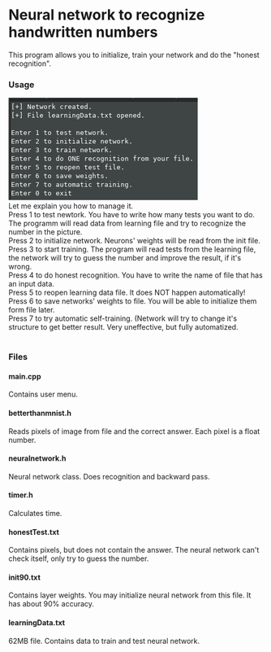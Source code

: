 # Neural network to recognize handwritten numbers
This program allows you to initialize, train your network and do the "honest recognition".
<br>
### Usage
![menu](menu.png)
<br>
Let me explain you how to manage it.<br>
Press 1 to test newtork. You have to write how many tests you want to do. The programm will read data from learning file and try to recognize the number in the picture.<br>
Press 2 to initialize network. Neurons' weights will be read from the init file.<br>
Press 3 to start training. The program will read tests from the learning file, the network will try to guess the number and improve the result, if it's wrong.<br>
Press 4 to do honest recognition. You have to write the name of file that has an input data.<br>
Press 5 to reopen learning data file. It does NOT happen automatically! <br>
Press 6 to save networks' weights to file. You will be able to initialize them form file later.<br>
Press 7 to try automatic self-training. (Network will try to change it's structure to get better result. Very uneffective, but fully automatized.<br>
<br>
 
### Files
#### main.cpp 
Contains user menu.
#### betterthanmnist.h 
Reads pixels of image from file and the correct answer. Each pixel is a float number.
#### neuralnetwork.h 
Neural network class. Does recognition and backward pass.
#### timer.h 
Calculates time.
#### honestTest.txt
Contains pixels, but does not contain the answer. The neural network can't check itself, only try to guess the number.
#### init90.txt
Contains layer weights. You may initialize neural network from this file. It has about 90% accuracy.
#### learningData.txt
62MB file. Contains data to train and test neural network.
